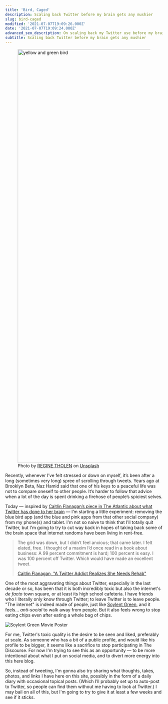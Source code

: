 ```yaml
---
title: 'Bird, Caged'
description: Scaling back Twitter before my brain gets any mushier
slug: bird-caged
modified: '2021-07-07T19:09:26.000Z'
date: '2021-07-07T19:09:24.000Z'
advanced_seo_description: On scaling back my Twitter use before my brain gets any mushier.
subtitle: Scaling back Twitter before my brain gets any mushier
---
```

<figure class="wp-block-image alignwide"><img src="https://images.unsplash.com/photo-1572402230267-f3e267c1e5a2?ixid=MnwyNDI0MjN8MHwxfGFsbHx8fHx8fHx8fDE2MjU2ODQwOTc&amp;ixlib=rb-1.2.1&amp;w=2000&amp;h=1324" alt="yellow and green bird" width="2000" height="1324" data-wp-url="https://res.cloudinary.com/demaree/images/v1625684191/bitsandletters-assets/regine-tholen-tbf7nd07dfc-unsplash/regine-tholen-tbf7nd07dfc-unsplash.jpeg?_i=AA"><figcaption>Photo by <a href="https://unsplash.com/@designbytholen" rel="nofollow">REGINE THOLEN</a> on <a href="https://unsplash.com/?utm_source=david-demarees-blog&amp;utm_medium=referral" rel="nofollow">Unsplash</a></figcaption></figure>

Recently, whenever I’ve felt stressed or down on myself, it’s been after a long (sometimes very long) spree of scrolling through tweets. Years ago at Brooklyn Beta, Naz Hamid said that one of his keys to a peaceful life was not to compare oneself to other people. It’s harder to follow that advice when a lot of the day is spent drinking a firehose of people’s spiciest selves.

Today — inspired by [Caitlin Flanagan’s piece in The Atlantic about what Twitter has done to her brain](https://www.theatlantic.com/ideas/archive/2021/07/twitter-addict-realizes-she-needs-rehab/619343/) — I’m starting a little experiment: removing the blue bird app (and the blue and pink apps from that other social company) from my phone(s) and tablet. I'm not so naive to think that I'll totally quit Twitter, but I'm going to try to cut way back in hopes of taking back some of the brain space that internet randoms have been living in rent-free.

> The grid was down, but I didn’t feel anxious; that came later. I felt elated, free. I thought of a maxim I’d once read in a book about business: A 99 percent commitment is hard; 100 percent is easy. I was 100 percent off Twitter. Which would have made an excellent tweet.
> 
> [Caitlin Flanagan, "A Twitter Addict Realizes She Needs Rehab"](https://www.theatlantic.com/ideas/archive/2021/07/twitter-addict-realizes-she-needs-rehab/619343/)

One of the most aggravating things about Twitter, especially in the last decade or so, has been that it is both incredibly toxic but also the internet's _de facto_ town square, or at least its high school cafeteria. I have friends who I literally only know through Twitter; to leave Twitter is to leave people. "The internet" is indeed made of people, just like [Soylent Green](https://en.wikipedia.org/wiki/Soylent_Green), and it feels… _anti-social_ to walk away from people. But it also feels wrong to stop eating chips even after eating a whole bag of chips.

![Soylent Green Movie Poster](https://res.cloudinary.com/demaree/image/upload/v1646702129/demaree-dot-me/2022/SOYLENT-GREEN-2022.jpg)

For me, Twitter's toxic quality is the desire to be seen and liked, preferably at scale. As someone who has a bit of a public profile, and would like his profile to be bigger, it seems like a sacrifice to stop participating in The Discourse. For now I'm trying to see this as an opportunity — to be more intentional about what I put on social media, and to divert more energy into this here blog.

So, instead of tweeting, I'm gonna also try sharing what thoughts, takes, photos, and links I have here on this site, possibly in the form of a daily diary with occasional topical posts. (Which I’ll probably set up to auto-post to Twitter, so people can find them without me having to look at Twitter.) I may bail on all of this, but I'm going to try to give it at least a few weeks and see if it sticks.
